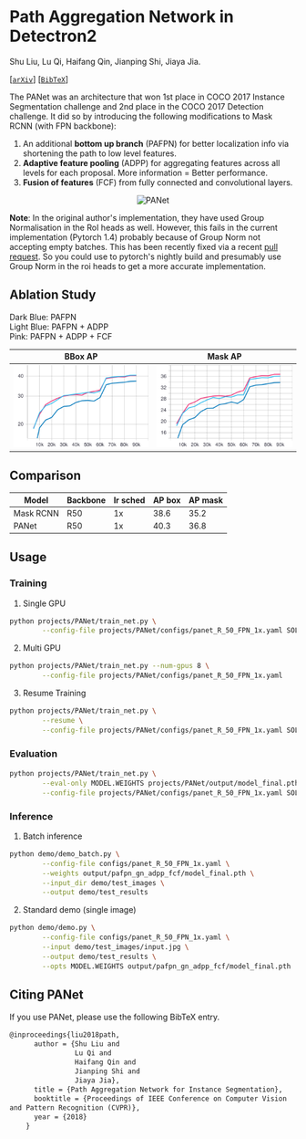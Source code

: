 # Path Aggregation Network in Detectron2

Shu Liu, Lu Qi, Haifang Qin, Jianping Shi, Jiaya Jia.

[[`arXiv`](https://arxiv.org/pdf/1803.01534)] [[`BibTeX`](#CitingPANet)]

The PANet was an architecture that won 1st place in COCO 2017 Instance Segmentation challenge and 2nd place in the COCO 2017 Detection challenge. It did so by introducing the following modifications to Mask RCNN (with FPN backbone):

1. An additional **bottom up branch** (PAFPN) for better localization info via shortening the path to low level features.
2. **Adaptive feature pooling** (ADPP) for aggregating features across all levels for each proposal. More information = Better performance.
3. **Fusion of features** (FCF) from fully connected and convolutional layers.

<p align="center">
<img src="https://user-images.githubusercontent.com/32295036/73606197-6e509180-45c1-11ea-8831-6175e798ac81.jpg" alt="PANet" width=500>
</p>

**Note**: In the original author's implementation, they have used Group Normalisation in the RoI heads as well. However, this fails in the current implementation (Pytorch 1.4) probably because of Group Norm not accepting empty batches. This has been recently fixed via a recent [pull request](https://github.com/pytorch/pytorch/pull/32401). So you could use to pytorch's nightly build and presumably use Group Norm in the roi heads to get a more accurate implementation.

## Ablation Study

Dark Blue: PAFPN </br>
Light Blue: PAFPN + ADPP </br>
Pink: PAFPN + ADPP + FCF </br>

BBox AP           |  Mask AP
:-------------------------:|:-------------------------:
<img src=".github/bbox_AP.svg" alt="bbox" width=500>  |  <img src=".github/segm_AP.svg" alt="segm" width=500>

## Comparison

| Model     | Backbone | lr sched | AP box | AP mask |
|-----------|----------|----------|--------|---------|
| Mask RCNN | R50      | 1x       | 38.6   | 35.2    |
| PANet     | R50      | 1x       | 40.3   | 36.8    |

## Usage
### Training
1. Single GPU
```bash
python projects/PANet/train_net.py \
        --config-file projects/PANet/configs/panet_R_50_FPN_1x.yaml SOLVER.IMS_PER_BATCH 2 SOLVER.BASE_LR 0.0025
```

2. Multi GPU
```bash
python projects/PANet/train_net.py --num-gpus 8 \
        --config-file projects/PANet/configs/panet_R_50_FPN_1x.yaml
```
3. Resume Training
```bash
python projects/PANet/train_net.py \
        --resume \
        --config-file projects/PANet/configs/panet_R_50_FPN_1x.yaml SOLVER.IMS_PER_BATCH 2 SOLVER.BASE_LR 0.0025
```

### Evaluation
```bash
python projects/PANet/train_net.py \
        --eval-only MODEL.WEIGHTS projects/PANet/output/model_final.pth \
        --config-file projects/PANet/configs/panet_R_50_FPN_1x.yaml SOLVER.IMS_PER_BATCH 2 SOLVER.BASE_LR 0.0025
```

### Inference
1. Batch inference
```bash
python demo/demo_batch.py \
        --config-file configs/panet_R_50_FPN_1x.yaml \
        --weights output/pafpn_gn_adpp_fcf/model_final.pth \
        --input_dir demo/test_images \
        --output demo/test_results
```
2. Standard demo (single image)
```bash
python demo/demo.py \
        --config-file configs/panet_R_50_FPN_1x.yaml \
        --input demo/test_images/input.jpg \
        --output demo/test_results \
        --opts MODEL.WEIGHTS output/pafpn_gn_adpp_fcf/model_final.pth
```



## <a name="CitingPANet"></a>Citing PANet

If you use PANet, please use the following BibTeX entry.

```
@inproceedings{liu2018path,
      author = {Shu Liu and
                Lu Qi and
                Haifang Qin and
                Jianping Shi and
                Jiaya Jia},
      title = {Path Aggregation Network for Instance Segmentation},
      booktitle = {Proceedings of IEEE Conference on Computer Vision and Pattern Recognition (CVPR)},
      year = {2018}
    }
```
